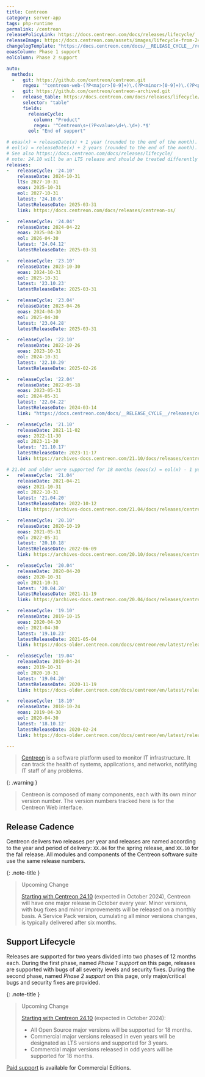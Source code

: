 ```yaml
---
title: Centreon
category: server-app
tags: php-runtime
permalink: /centreon
releasePolicyLink: https://docs.centreon.com/docs/releases/lifecycle/
releaseImage: https://docs.centreon.com/assets/images/lifecycle-from-24.10-de6e3693d62648fbe4760ab65fa21015.png
changelogTemplate: "https://docs.centreon.com/docs/__RELEASE_CYCLE__/releases/centreon-os/#{{'__LATEST__'|replace:'.',''}}"
eoasColumn: Phase 1 support
eolColumn: Phase 2 support

auto:
  methods:
  -   git: https://github.com/centreon/centreon.git
      regex: '^centreon-web-(?P<major>[0-9]+)\.(?P<minor>[0-9]+)\.(?P<patch>[0-9]+)$'
  -   git: https://github.com/centreon/centreon-archived.git
  -   release_table: https://docs.centreon.com/docs/releases/lifecycle/
      selector: "table"
      fields:
        releaseCycle:
          column: "Product"
          regex: '^Centreon\s+(?P<value>\d+\.\d+).*$'
        eol: "End of support"

# eoas(x) = releaseDate(x) + 1 year (rounded to the end of the month).
# eol(x) = releaseDate(x) + 2 years (rounded to the end of the month).
# See also https://docs.centreon.com/docs/releases/lifecycle/
# note: 24.10 will be an LTS release and should be treated differently
releases:
-   releaseCycle: '24.10'
    releaseDate: 2024-10-31
    lts: 2027-10-31
    eoas: 2025-10-31
    eol: 2027-10-31
    latest: '24.10.6'
    latestReleaseDate: 2025-03-31
    link: https://docs.centreon.com/docs/releases/centreon-os/

-   releaseCycle: '24.04'
    releaseDate: 2024-04-22
    eoas: 2025-04-30
    eol: 2026-04-30
    latest: '24.04.12'
    latestReleaseDate: 2025-03-31

-   releaseCycle: '23.10'
    releaseDate: 2023-10-30
    eoas: 2024-10-31
    eol: 2025-10-31
    latest: '23.10.23'
    latestReleaseDate: 2025-03-31

-   releaseCycle: '23.04'
    releaseDate: 2023-04-26
    eoas: 2024-04-30
    eol: 2025-04-30
    latest: '23.04.28'
    latestReleaseDate: 2025-03-31

-   releaseCycle: '22.10'
    releaseDate: 2022-10-26
    eoas: 2023-10-31
    eol: 2024-10-31
    latest: '22.10.29'
    latestReleaseDate: 2025-02-26

-   releaseCycle: '22.04'
    releaseDate: 2022-05-18
    eoas: 2023-05-31
    eol: 2024-05-31
    latest: '22.04.22'
    latestReleaseDate: 2024-03-14
    link: "https://docs.centreon.com/docs/__RELEASE_CYCLE__/releases/centreon-core/#{{'__LATEST__'|replace:'.',''}}"

-   releaseCycle: '21.10'
    releaseDate: 2021-11-02
    eoas: 2022-11-30
    eol: 2023-11-30
    latest: '21.10.17'
    latestReleaseDate: 2023-11-17
    link: https://archives-docs.centreon.com/21.10/docs/releases/centreon-core/#211017

# 21.04 and older were supported for 18 months (eoas(x) = eol(x) - 1 year).
-   releaseCycle: '21.04'
    releaseDate: 2021-04-21
    eoas: 2021-10-31
    eol: 2022-10-31
    latest: '21.04.20'
    latestReleaseDate: 2022-10-12
    link: https://archives-docs.centreon.com/21.04/docs/releases/centreon-core/#210420

-   releaseCycle: '20.10'
    releaseDate: 2020-10-19
    eoas: 2021-05-31
    eol: 2022-05-31
    latest: '20.10.18'
    latestReleaseDate: 2022-06-09
    link: https://archives-docs.centreon.com/20.10/docs/releases/centreon-core/#201018

-   releaseCycle: '20.04'
    releaseDate: 2020-04-20
    eoas: 2020-10-31
    eol: 2021-10-31
    latest: '20.04.20'
    latestReleaseDate: 2021-11-19
    link: https://archives-docs.centreon.com/20.04/docs/releases/centreon-core/#200420

-   releaseCycle: '19.10'
    releaseDate: 2019-10-15
    eoas: 2020-04-30
    eol: 2021-04-30
    latest: '19.10.23'
    latestReleaseDate: 2021-05-04
    link: https://docs-older.centreon.com/docs/centreon/en/latest/release_notes/centreon-19.10.html

-   releaseCycle: '19.04'
    releaseDate: 2019-04-24
    eoas: 2019-10-31
    eol: 2020-10-31
    latest: '19.04.20'
    latestReleaseDate: 2020-11-19
    link: https://docs-older.centreon.com/docs/centreon/en/latest/release_notes/centreon-19.04.html

-   releaseCycle: '18.10'
    releaseDate: 2018-10-24
    eoas: 2019-04-30
    eol: 2020-04-30
    latest: '18.10.12'
    latestReleaseDate: 2020-02-24
    link: https://docs-older.centreon.com/docs/centreon/en/latest/release_notes/centreon-18.10.html

---
```


> [Centreon](https://www.centreon.com/) is a software platform used to monitor IT infrastructure.
> It can track the health of systems, applications, and networks, notifying IT staff of any problems.

{: .warning }
> Centreon is composed of many components, each with its own minor version number.
> The version numbers tracked here is for the Centreon Web interface.

## Release Cadence

Centreon delivers two releases per year and releases are named according to the year and period of
delivery: `XX.04` for the spring release, and `XX.10` for the fall release. All modules and
components of the Centreon software suite use the same release numbers.

{: .note-title }
> Upcoming Change
>
> [Starting with Centreon 24.10](https://www.centreon.com/new-centreon-release-cadence-and-version-lifecycle/)
> (expected in October 2024), Centreon will have one major release
> in October every year. Minor versions, with bug fixes and minor improvements will be released on a monthly basis.
> A Service Pack version, cumulating all minor versions changes, is typically delivered after six months.

## Support Lifecycle

Releases are supported for two years divided into two phases of 12 months each.
During the first phase, named _Phase 1 support_ on this page, releases are supported with bugs of
all severity levels and security fixes. During the second phase, named _Phase 2 support_ on this
page, only major/critical bugs and security fixes are provided.

{: .note-title }
> Upcoming Change
>
> [Starting with Centreon 24.10](https://www.centreon.com/new-centreon-release-cadence-and-version-lifecycle/) (expected in October 2024):
> - All Open Source major versions will be supported for 18 months.
> - Commercial major versions released in even years will be designated as LTS versions and supported for 3 years.
> - Commercial major versions released in odd years will be supported for 18 months.

[Paid support](https://www.centreon.com/centreon-editions/) is available for
Commercial Editions.
